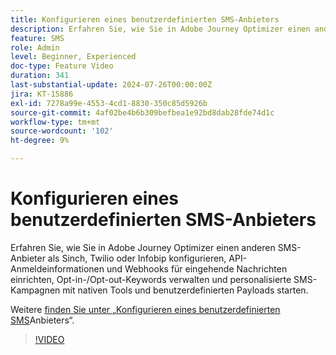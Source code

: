```yaml
---
title: Konfigurieren eines benutzerdefinierten SMS-Anbieters
description: Erfahren Sie, wie Sie in Adobe Journey Optimizer einen anderen SMS-Anbieter als Sinch, Twilio oder Infobip konfigurieren, API-Anmeldeinformationen und Webhooks für eingehende Nachrichten einrichten, Opt-in-/Opt-out-Keywords verwalten und personalisierte SMS-Kampagnen mit nativen Tools und benutzerdefinierten Payloads starten.
feature: SMS
role: Admin
level: Beginner, Experienced
doc-type: Feature Video
duration: 341
last-substantial-update: 2024-07-26T00:00:00Z
jira: KT-15886
exl-id: 7278a99e-4553-4cd1-8830-350c85d5926b
source-git-commit: 4af02be4b6b309befbea1e92bd8dab28fde74d1c
workflow-type: tm+mt
source-wordcount: '102'
ht-degree: 9%

---
```


# Konfigurieren eines benutzerdefinierten SMS-Anbieters

Erfahren Sie, wie Sie in Adobe Journey Optimizer einen anderen SMS-Anbieter als Sinch, Twilio oder Infobip konfigurieren, API-Anmeldeinformationen und Webhooks für eingehende Nachrichten einrichten, Opt-in-/Opt-out-Keywords verwalten und personalisierte SMS-Kampagnen mit nativen Tools und benutzerdefinierten Payloads starten.

Weitere [ finden Sie unter „Konfigurieren eines benutzerdefinierten SMS](https://experienceleague.adobe.com/de/docs/journey-optimizer/using/channels/sms/configure-sms/sms-configuration-custom)Anbieters“.

>[!VIDEO](https://video.tv.adobe.com/v/3443615/?learn=on&enablevpops&captions=ger)
